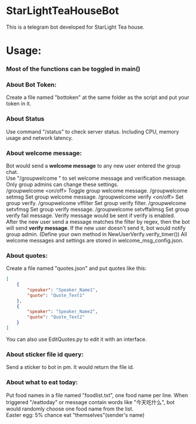 # StarLightTeaHouseBot
This is a telegram bot developed for StarLight Tea house.  

# Usage:  
### Most of the functions can be toggled in main()

### About Bot Token:
Create a file named "bottoken" at the same folder as the script and put your token in it.

### About Status
Use command "/status" to check server status. Including CPU, memory usage and network latency.

### About welcome message:  
Bot would send a **welcome message** to any new user entered the group chat.  
Use "/groupwelcome <parameter>" to set welcome message and verification message. Only group admins can change these settings.  
/groupwelcome <on/off> Toggle group welcome message.
/groupwelcome setmsg <message> Set group welcome message.
/groupwelcome verify <on/off> Set group verify.
/groupwelcome vffilter <regex> Set group verify filter.
/groupwelcome setvfmsg <message> Set group verify message.
/groupwelcome setvffailmsg <message> Set group verify fail message.
Verify message would be sent if verify is enabled.  
After the new user send a message matches the filter by regex, then the bot will send **verify message**.
If the new user doesn't send it, bot would notify group admin. (Define your own method in NewUserVerify.verify_timer())
All welcome messages and settings are stored in welcome_msg_config.json.

### About quotes:
Create a file named "quotes.json" and put quotes like this:
```json
[
    {
        "speaker": "Speaker_Name1",
        "quote": "Quote_Text1"
    },
    {
        "speaker": "Speaker_Name2",
        "quote": "Quote_Text2"
    }
]
```
You can also use EditQuotes.py to edit it with an interface.

### About sticker file id query:  
Send a sticker to bot in pm. It would return the file id.

### About what to eat today:
Put food names in a file named "foodlist.txt", one food name per line.
When triggered "/eattoday" or message contain words like "今天吃什么", bot would randomly choose one food name from the list.  
Easter egg: 5% chance eat "themselves"(sender's name)
